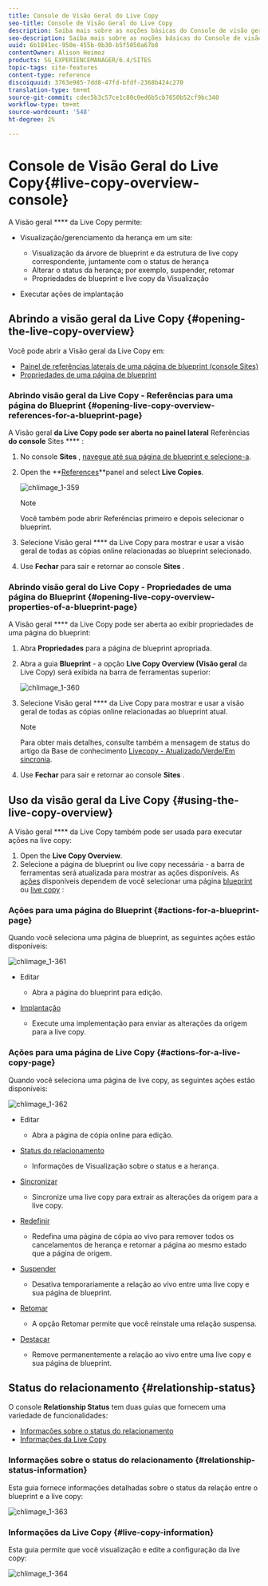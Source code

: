```yaml
---
title: Console de Visão Geral do Live Copy
seo-title: Console de Visão Geral do Live Copy
description: Saiba mais sobre as noções básicas do Console de visão geral do Live Copy.
seo-description: Saiba mais sobre as noções básicas do Console de visão geral do Live Copy.
uuid: 6b1841ec-950e-455b-9b30-b5f5050a67b8
contentOwner: Alison Heimoz
products: SG_EXPERIENCEMANAGER/6.4/SITES
topic-tags: site-features
content-type: reference
discoiquuid: 3763e985-7dd8-47fd-bfdf-2368b424c270
translation-type: tm+mt
source-git-commit: cdec5b3c57ce1c80c0ed6b5cb7650b52cf9bc340
workflow-type: tm+mt
source-wordcount: '548'
ht-degree: 2%

---
```



# Console de Visão Geral do Live Copy{#live-copy-overview-console}

A Visão geral **** da Live Copy permite:

* Visualização/gerenciamento da herança em um site:

   * Visualização da árvore de blueprint e da estrutura de live copy correspondente, juntamente com o status de herança
   * Alterar o status da herança; por exemplo, suspender, retomar
   * Propriedades de blueprint e live copy da Visualização

* Executar ações de implantação

## Abrindo a visão geral da Live Copy {#opening-the-live-copy-overview}

Você pode abrir a Visão geral da Live Copy em:

* [Painel de referências laterais de uma página de blueprint (console Sites)](#opening-live-copy-overview-references-for-a-blueprint-page)
* [Propriedades de uma página de blueprint](#opening-live-copy-overview-properties-of-a-blueprint-page)

### Abrindo visão geral da Live Copy - Referências para uma página do Blueprint {#opening-live-copy-overview-references-for-a-blueprint-page}

A Visão geral **da Live Copy pode ser aberta no painel lateral** Referências **do console** Sites **** :

1. No console **Sites** , [navegue até sua página de blueprint e selecione-a](/help/sites-authoring/basic-handling.md#viewing-and-selecting-resources).
1. Open the **[References](/help/sites-authoring/basic-handling.md#references)**panel and select **Live Copies**.

   ![chlimage_1-359](assets/chlimage_1-359.png)

   >[!NOTE]
   >
   >Você também pode abrir Referências primeiro e depois selecionar o blueprint.

1. Selecione Visão geral **** da Live Copy para mostrar e usar a visão geral de todas as cópias online relacionadas ao blueprint selecionado.
1. Use **Fechar** para sair e retornar ao console **Sites** .

### Abrindo visão geral do Live Copy - Propriedades de uma página do Blueprint {#opening-live-copy-overview-properties-of-a-blueprint-page}

A Visão geral **** da Live Copy pode ser aberta ao exibir propriedades de uma página do blueprint:

1. Abra **Propriedades** para a página de blueprint apropriada.
1. Abra a guia **Blueprint** - a opção **Live Copy Overview (Visão geral** da Live Copy) será exibida na barra de ferramentas superior:

   ![chlimage_1-360](assets/chlimage_1-360.png)

1. Selecione Visão geral **** da Live Copy para mostrar e usar a visão geral de todas as cópias online relacionadas ao blueprint atual.

   >[!NOTE]
   >
   >Para obter mais detalhes, consulte também a mensagem de status do artigo da Base de conhecimento [Livecopy - Atualizado/Verde/Em sincronia](https://helpx.adobe.com/experience-manager/kb/livecopy-status-message---up-to-date-green-in-sync.html).

1. Use **Fechar** para sair e retornar ao console **Sites** .

## Uso da visão geral da Live Copy {#using-the-live-copy-overview}

A Visão geral **** da Live Copy também pode ser usada para executar ações na live copy:

1. Open the **Live Copy Overview**.
1. Selecione a página de blueprint ou live copy necessária - a barra de ferramentas será atualizada para mostrar as ações disponíveis. As [ações](/help/sites-administering/msm.md#terms-used) disponíveis dependem de você selecionar uma página [blueprint](#actions-for-a-blueprint-page) ou [live copy](#actions-for-a-live-copy-page) :

### Ações para uma página do Blueprint {#actions-for-a-blueprint-page}

Quando você seleciona uma página de blueprint, as seguintes ações estão disponíveis:

![chlimage_1-361](assets/chlimage_1-361.png)

* Editar

   * Abra a página do blueprint para edição.

* [Implantação](/help/sites-administering/msm.md#rollout-and-synchronize)

   * Execute uma implementação para enviar as alterações da origem para a live copy.

### Ações para uma página de Live Copy {#actions-for-a-live-copy-page}

Quando você seleciona uma página de live copy, as seguintes ações estão disponíveis:

![chlimage_1-362](assets/chlimage_1-362.png)

* Editar

   * Abra a página de cópia online para edição.

* [Status do relacionamento](#relationship-status)

   * Informações de Visualização sobre o status e a herança.

* [Sincronizar](/help/sites-administering/msm.md#rollout-and-synchronize)

   * Sincronize uma live copy para extrair as alterações da origem para a live copy.

* [Redefinir](/help/sites-administering/msm-livecopy.md#resetting-a-live-copy-page)

   * Redefina uma página de cópia ao vivo para remover todos os cancelamentos de herança e retornar a página ao mesmo estado que a página de origem.

* [Suspender](/help/sites-administering/msm.md#suspending-and-cancelling-inheritance-and-synchronization)

   * Desativa temporariamente a relação ao vivo entre uma live copy e sua página de blueprint.

* [Retomar](/help/sites-administering/msm-livecopy.md#resuming-inheritance-for-a-page)

   * A opção Retomar permite que você reinstale uma relação suspensa.

* [Destacar](/help/sites-administering/msm.md#detaching-a-live-copy)

   * Remove permanentemente a relação ao vivo entre uma live copy e sua página de blueprint.

## Status do relacionamento {#relationship-status}

O console **Relationship Status** tem duas guias que fornecem uma variedade de funcionalidades:

* [Informações sobre o status do relacionamento](#relationship-status-information)
* [Informações da Live Copy](#live-copy-information)

### Informações sobre o status do relacionamento {#relationship-status-information}

Esta guia fornece informações detalhadas sobre o status da relação entre o blueprint e a live copy:

![chlimage_1-363](assets/chlimage_1-363.png)

### Informações da Live Copy {#live-copy-information}

Esta guia permite que você visualização e edite a configuração da live copy:

![chlimage_1-364](assets/chlimage_1-364.png)

